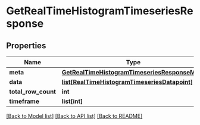 # GetRealTimeHistogramTimeseriesResponse

## Properties
Name | Type | Description | Notes
------------ | ------------- | ------------- | -------------
**meta** | [**GetRealTimeHistogramTimeseriesResponseMeta**](GetRealTimeHistogramTimeseriesResponseMeta.md) |  | [optional] 
**data** | [**list[RealTimeHistogramTimeseriesDatapoint]**](RealTimeHistogramTimeseriesDatapoint.md) |  | [optional] 
**total_row_count** | **int** |  | [optional] 
**timeframe** | **list[int]** |  | [optional] 

[[Back to Model list]](../README.md#documentation-for-models) [[Back to API list]](../README.md#documentation-for-api-endpoints) [[Back to README]](../README.md)


